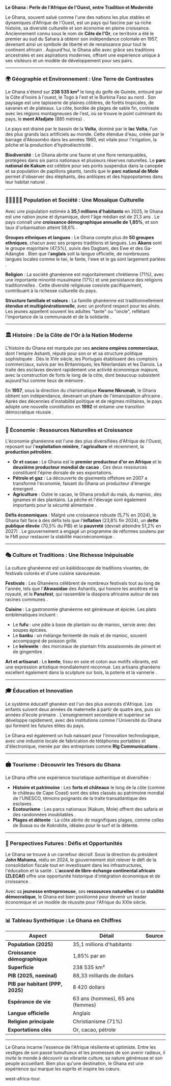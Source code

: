 **Le Ghana : Perle de l'Afrique de l'Ouest, entre Tradition et Modernité**

Le Ghana, souvent salué comme l'une des nations les plus stables et dynamiques d'Afrique de l'Ouest, est un pays qui fascine par sa riche histoire, sa diversité culturelle et son économie en pleine croissance. Anciennement connu sous le nom de **Côte de l'Or**, ce territoire a été le premier au sud du Sahara à obtenir son indépendance coloniale en 1957, devenant ainsi un symbole de liberté et de renaissance pour tout le continent africain . Aujourd'hui, le Ghana allie avec grâce ses traditions ancestrales et ses aspirations modernes, offrant une expérience unique à ses visiteurs et un modèle de développement pour ses pairs.

---

### 🌍 Géographie et Environnement : Une Terre de Contrastes

Le Ghana s'étend sur **238 535 km²** le long du golfe de Guinée, entouré par la Côte d'Ivoire à l'ouest, le Togo à l'est et le Burkina Faso au nord . Son paysage est une tapisserie de plaines côtières, de forêts tropicales, de savanes et de plateaux. La côte, bordée de plages de sable fin, contraste avec les régions montagneuses de l'est, où se trouve le point culminant du pays, le **mont Afadjato** (885 mètres) .

Le pays est drainé par le bassin de la **Volta**, dominé par le **lac Volta**, l'un des plus grands lacs artificiels au monde. Cette étendue d'eau, créée par le barrage d'Akosombo dans les années 1960, est vitale pour l'irrigation, la pêche et la production d'hydroélectricité .

**Biodiversité** : Le Ghana abrite une faune et une flore remarquables, protégées dans six parcs nationaux et plusieurs réserves naturelles. Le **parc national de Kakum** est célèbre pour ses ponts suspendus dans la canopée et sa population de papillons géants, tandis que le **parc national de Mole** permet d'observer des éléphants, des antilopes et des hippopotames dans leur habitat naturel .

---

### 🧑🏾‍🤝‍🧑🏾 Population et Société : Une Mosaïque Culturelle

Avec une population estimée à **35,1 millions d'habitants** en 2025, le Ghana est une nation jeune et dynamique, dont l'âge médian est de 21,3 ans . Le pays connaît une **croissance démographique annuelle de 1,85%**, et son taux d'urbanisation atteint 58,6% .

**Groupes ethniques et langues** : Le Ghana compte plus de **50 groupes ethniques**, chacun avec ses propres traditions et langues. Les **Akans** sont le groupe majoritaire (47,5%), suivis des Dagbani, des Ewe et des Ga-Adangbe . Bien que l'**anglais** soit la langue officielle, de nombreuses langues locales comme le twi, le fante, l'ewe et le ga sont largement parlées .

**Religion** : La société ghanéenne est majoritairement chrétienne (71%), avec une importante minorité musulmane (17%) et une persistance des religions traditionnelles . Cette diversité religieuse coexiste pacifiquement, contribuant à la richesse culturelle du pays.

**Structure familiale et valeurs** : La famille ghanéenne est traditionnellement **étendue et multigénérationnelle**, avec un profond respect pour les aînés. Les jeunes appellent souvent les adultes "tante" ou "oncle", reflétant l'importance de la communauté et de la solidarité .

---

### 🏛️ Histoire : De la Côte de l'Or à la Nation Moderne

L'histoire du Ghana est marquée par ses **anciens empires commerciaux**, dont l'empire Ashanti, réputé pour son or et sa structure politique sophistiquée . Dès le XVe siècle, les Portugais établissent des comptoirs commerciaux, suivis par les Britanniques, les Néerlandais et les Danois. La traite des esclaves devient rapidement une activité économique majeure, avec la construction de forts le long de la côte, dont beaucoup subsistent aujourd'hui comme lieux de mémoire .

En **1957**, sous la direction du charismatique **Kwame Nkrumah**, le Ghana obtient son indépendance, devenant un phare de l'émancipation africaine . Après des décennies d'instabilité politique et de régimes militaires, le pays adopte une nouvelle constitution en **1992** et entame une transition démocratique réussie .

---

### 💼 Économie : Ressources Naturelles et Croissance

L'économie ghanéenne est l'une des plus diversifiées d'Afrique de l'Ouest, reposant sur l'**exploitation minière**, l'**agriculture** et récemment, la **production pétrolière**.

-   **Or et cacao** : Le Ghana est le **premier producteur d'or en Afrique** et le **deuxième producteur mondial de cacao** . Ces deux ressources constituent l'épine dorsale de ses exportations.
-   **Pétrole et gaz** : La découverte de gisements offshore en 2007 a transformé l'économie, faisant du Ghana un producteur d'énergie émergent .
-   **Agriculture** : Outre le cacao, le Ghana produit du maïs, du manioc, des ignames et des plantains. La pêche et l'élevage sont également importants pour la sécurité alimentaire .

**Défis économiques** : Malgré une croissance robuste (5,7% en 2024), le Ghana fait face à des défis tels que l'**inflation** (23,8% fin 2024), un **dette publique élevée** (70,5% du PIB) et la **pauvreté** (devrait atteindre 51,2% en 2027) . Le gouvernement a engagé un programme de réformes soutenu par le FMI pour restaurer la stabilité macroéconomique .

---

### 🎭 Culture et Traditions : Une Richesse Inépuisable

La culture ghanéenne est un kaléidoscope de traditions vivantes, de festivals colorés et d'une cuisine savoureuse.

**Festivals** : Les Ghanéens célèbrent de nombreux festivals tout au long de l'année, tels que l'**Akwasidae** des Ashantis, qui honore les ancêtres et la royauté, et le **Panafest**, qui rassemble la diaspora africaine autour de ses racines communes .

**Cuisine** : La gastronomie ghanéenne est généreuse et épicée. Les plats emblématiques incluent :
-   Le **fufu** : une pâte à base de plantain ou de manioc, servie avec des soupes épicées.
-   Le **banku** : un mélange fermenté de maïs et de manioc, souvent accompagné de poisson grillé.
-   Le **kelewele** : des morceaux de plantain frits assaisonnés de piment et de gingembre .

**Art et artisanat** : Le **kente**, tissu en soie et coton aux motifs vibrants, est une expression artistique mondialement reconnue. Les artisans ghanéens excellent également dans la sculpture sur bois, la poterie et la vannerie .

---

### 🎓 Éducation et Innovation

Le système éducatif ghanéen est l'un des plus avancés d'Afrique. Les enfants suivent deux années de maternelle à partir de quatre ans, puis six années d'école primaire . L'enseignement secondaire et supérieur se développe rapidement, avec des institutions comme l'Université du Ghana qui forment les futures élites du pays.

Le Ghana est également un hub naissant pour l'innovation technologique, avec une industrie locale de fabrication de téléphones portables et d'électronique, menée par des entreprises comme **Rlg Communications** .

---

### 🏟️ Tourisme : Découvrir les Trésors du Ghana

Le Ghana offre une expérience touristique authentique et diversifiée :
-   **Histoire et patrimoine** : Les **forts et châteaux** le long de la côte (comme le château de Cape Coast) sont des sites classés au patrimoine mondial de l'UNESCO, témoins poignants de la traite transatlantique des esclaves .
-   **Ecotourisme** : Les parcs nationaux (Kakum, Mole) offrent des safaris et des randonnées inoubliables .
-   **Plages et détente** : La côte abrite de magnifiques plages, comme celles de Busua ou de Kokrobite, idéales pour le surf et la détente.

---

### 🔮 Perspectives Futures : Défis et Opportunités

Le Ghana se trouve à un carrefour décisif. Sous la direction du président **John Mahama**, réélu en 2024, le gouvernement doit relever le défi de la consolidation fiscale tout en investissant dans les infrastructures, l'éducation et la santé . L'**accord de libre-échange continental africain (ZLECAf)** offre une opportunité historique d'intégration économique et de croissance .

Avec sa **jeunesse entrepreneuse**, ses **ressources naturelles** et sa **stabilité démocratique**, le Ghana est bien positionné pour devenir un leader économique et un modèle de réussite pour l'Afrique du XXIe siècle.

---

### 📊 Tableau Synthétique : Le Ghana en Chiffres

| **Aspect**              | **Détail**                                  | **Source**    |
| ----------------------- | ------------------------------------------- | ------------- |
| **Population (2025)**   | 35,1 millions d'habitants                   |   |
| **Croissance démographique** | 1,85% par an                                |   |
| **Superficie**          | 238 535 km²                                 |   |
| **PIB (2025, nominal)** | 88,33 milliards de dollars                  |   |
| **PIB par habitant (PPP, 2025)** | 8 420 dollars                           |   |
| **Espérance de vie**    | 63 ans (hommes), 65 ans (femmes)            |   |
| **Langue officielle**   | Anglais                                     |   |
| **Religion principale** | Christianisme (71%)                         |  |
| **Exportations clés**   | Or, cacao, pétrole                          |   |

---

Le Ghana incarne l'essence de l'Afrique résiliente et optimiste. Entre les vestiges de son passé tumultueux et les promesses de son avenir radieux, il invite le monde à découvrir sa vibrante culture, sa nature généreuse et son peuple accueillant. Bien plus qu'une destination, le Ghana est une expérience qui marque les esprits et inspire les cœurs.


west-africa-tour. 